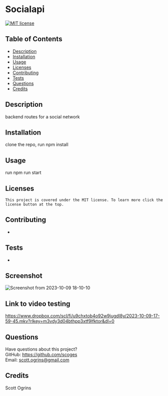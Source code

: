 # Socialapi

  [![MIT license](https://img.shields.io/badge/License-MIT-blue.svg)](https://opensource.org/licenses/MIT)

  ## Table of Contents
  * [Description](#description)
  * [Installation](#installation)
  * [Usage](#usage)
  * [Licenses](#licenses)
  * [Contributing](#contributing)
  * [Tests](#tests)
  * [Questions](#questions)
  * [Credits](#credits)

  ## Description
  backend routes for a social network

  ## Installation
  clone the repo, run npm install

  ## Usage
  run npm run start

  ## Licenses
    This project is covered under the MIT license. To learn more click the license button at the top.

  ## Contributing
  -

  ## Tests
  -
  ## Screenshot
  
![Screenshot from 2023-10-09 18-10-10](https://github.com/scoges/socialapi/assets/131681487/d9e60d3d-cf7b-46d4-920f-fb2d3fe9bfe6)

  ## Link to video testing

  https://www.dropbox.com/scl/fi/u9chxtob4o92w9jugdl8y/2023-10-09-17-59-45.mkv?rlkey=m3vdy3d04bthpp3xtf9lfktor&dl=0
  





  ## Questions
  Have questions about this project?  
  GitHub: https://github.com/scoges  
  Email: scott.ogrins@gmail.com

  ## Credits
  Scott Ogrins
